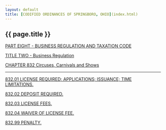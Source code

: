 ```yaml
---
layout: default 
title: [CODIFIED ORDINANCES OF SPRINGBORO, OHIO](index.html) 
---
```


{{ page.title }}
----------------

[PART EIGHT - BUSINESS REGULATION AND TAXATION CODE](394aa412.html)

[TITLE TWO - Business Regulation](3966a412.html)

[CHAPTER 832 Circuses, Carnivals and Shows](3c2ca412.html)

---

[832.01 LICENSE REQUIRED; APPLICATIONS; ISSUANCE; TIME
LIMITATIONS.](3c3ba412.html)

[832.02 DEPOSIT REQUIRED.](3c42a412.html)

[832.03 LICENSE FEES.](3c45a412.html)

[832.04 WAIVER OF LICENSE FEE.](3c49a412.html)

[832.99 PENALTY.](3c4ca412.html)

